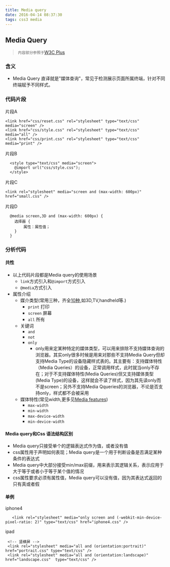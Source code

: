 ```yaml
---
title: Media query
date: 2016-04-14 08:37:30
tags: css3 media
---
```

## Media Query ##

> `内容部分参照于`[W3C Plus](http://www.w3cplus.com/content/css3-media-queries)

### 含义 ###

* Media Query 直译就是"媒体查询"，常见于检测展示页面所属终端，针对不同终端赋予不同样式。

### 代码片段 ###
<!-- more -->

片段A

    <link href="css/reset.css" rel="stylesheet" type="text/css" media="screen" />
    <link href="css/style.css" rel="stylesheet" type="text/css" media="all" />
    <link href="css/print.css" rel="stylesheet" type="text/css" media="print" />

片段B

	  <style type="text/css" media="screen">
	    @import url("css/style.css");
	  </style>

片段C

	<link rel="stylesheet" media="screen and (max-width: 600px)" href="small.css" />

片段D

	  @media screen,3D and (max-width: 600px) {
    	选择器 {
      		属性：属性值；
    	}
  	  }

### 分析代码 ###

#### 共性 ####

* 以上代码片段都是Media query的使用场景
	* `link`方式引入和`@import`方式引入
	* `@media`方式引入
* 属性介绍
	* 媒介类型(常用三种，齐全[10种](https://www.w3.org/TR/CSS2/media.html#media-types),如3D,TV,handheld等.)
		* `print` 打印
		* `screen` 屏幕
		* `all` 所有
	* 关键词
		* `and`
		* `not`
		* `only`
			* only用来定某种特定的媒体类型，可以用来排除不支持媒体查询的浏览器。其实only很多时候是用来对那些不支持Media Query但却支持Media Type的设备隐藏样式表的。其主要有：支持媒体特性（Media Queries）的设备，正常调用样式，此时就当only不存在；对于不支持媒体特性(Media Queries)但又支持媒体类型(Media Type)的设备，这样就会不读了样式，因为其先读only而不是screen；另外不支持Media Qqueries的浏览器，不论是否支持only，样式都不会被采用
	* 媒体特性(常见width,更多见[Media features](https://www.w3.org/TR/css3-mediaqueries/#media1))
		* `max-width`
		* `min-width`
		* `max-device-width`
		* `min-device-width`

#### Media query和Css 语法结构区别 ####

* Media query只接受单个的逻辑表达式作为值，或者没有值
* css属性用于声明如何表现；Media query是一个用于判断设备是否满足某种条件的表达式
* Media query中大部分接受min/max前缀，用来表示其逻辑关系，表示应用于大于等于或者小于等于某个值的情况
* css属性要求必须有属性值，Media query可以没有值，因为其表达式返回的只有真或者假

#### 单例 ####

iphone4

       <link rel="stylesheet" media="only screen and (-webkit-min-device-pixel-ratio: 2)" type="text/css" href="iphone4.css" />

ipad

 	 <!-- 竖横屏 -->	
	 <link rel="stylesheet" media="all and (orientation:portrait)" href="portrait.css" type="text/css" /> 
	 <link rel="stylesheet" media="all and (orientation:landscape)" href="landscape.css"  type="text/css" />